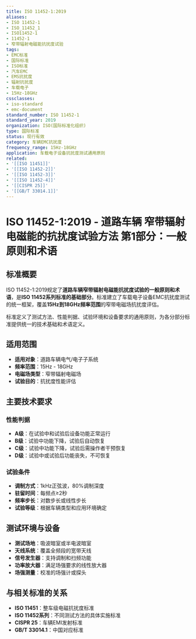 ```yaml
---
title: ISO 11452-1:2019
aliases:
- ISO 11452-1
- ISO_11452_1
- ISO11452-1
- 11452-1
- 窄带辐射电磁能抗扰度试验
tags:
- EMC标准
- 国际标准
- ISO标准
- 汽车EMC
- EMS抗扰度
- 辐射抗扰度
- 车载电子
- 15Hz-18GHz
cssclasses:
- iso-standard
- emc-document
standard_number: ISO 11452-1
standard_year: 2019
organization: ISO(国际标准化组织)
type: 国际标准
status: 现行有效
category: 车辆EMC抗扰度
frequency_range: 15Hz-18GHz
application: 车载电子设备抗扰度测试通用原则
related:
- '[[ISO 11451]]'
- '[[ISO 11452-2]]'
- '[[ISO 11452-3]]'
- '[[ISO 11452-4]]'
- '[[CISPR 25]]'
- '[[GB/T 33014.1]]'
---
```


# ISO 11452-1:2019 - 道路车辆 窄带辐射电磁能的抗扰度试验方法 第1部分：一般原则和术语

## 标准概要

ISO 11452-1:2019规定了**道路车辆窄带辐射电磁能抗扰度试验的一般原则和术语**，是**ISO 11452系列标准的基础部分**。标准建立了车载电子设备EMC抗扰度测试的统一框架，覆盖**15Hz到18GHz频率范围**的窄带电磁场抗扰度评估。

标准定义了测试方法、性能判据、试验环境和设备要求的通用原则，为各分部分标准提供统一的技术基础和术语定义。

## 适用范围

- **适用对象**：道路车辆电气/电子子系统
- **频率范围**：15Hz - 18GHz
- **电磁场类型**：窄带辐射电磁场
- **试验目的**：抗扰度性能评估

## 主要技术要求

### 性能判据

- **A级**：在试验中和试验后设备功能正常运行
- **B级**：试验中功能下降，试验后自动恢复
- **C级**：试验中功能下降，试验后需操作者干预恢复
- **D级**：试验中或试验后功能丧失，不可恢复

### 试验条件

- **调制方式**：1kHz正弦波，80%调制深度
- **驻留时间**：每频点≥2秒
- **频率步长**：对数步长或线性步长
- **试验等级**：根据车辆类型和应用环境确定

## 测试环境与设备

- **测试场地**：吸波暗室或半电波暗室
- **天线系统**：覆盖全频段的宽带天线
- **信号发生器**：支持调制和扫频功能
- **功率放大器**：满足场强要求的线性放大器
- **场强测量**：校准的场强计或探头

## 与相关标准的关系

- **ISO 11451**：整车级电磁抗扰度标准
- **ISO 11452系列**：不同测试方法的具体实施标准
- **CISPR 25**：车辆EMI发射标准
- **GB/T 33014.1**：中国对应标准